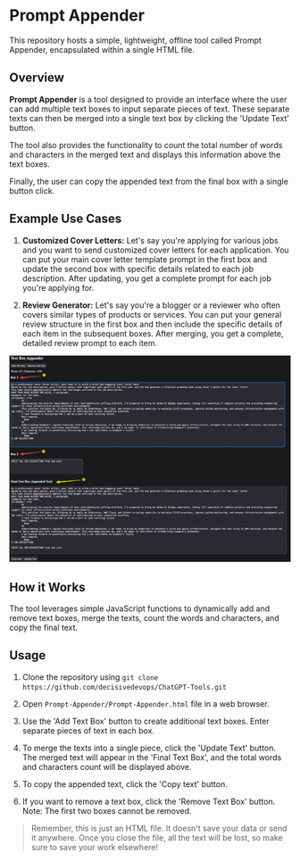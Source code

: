 # Prompt Appender

This repository hosts a simple, lightweight, offline tool called Prompt Appender, encapsulated within a single HTML file.

## Overview
**Prompt Appender** is a tool designed to provide an interface where the user can add multiple text boxes to input separate pieces of text. These separate texts can then be merged into a single text box by clicking the 'Update Text' button.

The tool also provides the functionality to count the total number of words and characters in the merged text and displays this information above the text boxes.

Finally, the user can copy the appended text from the final box with a single button click.

## Example Use Cases
1. **Customized Cover Letters:**
   Let's say you're applying for various jobs and you want to send customized cover letters for each application. You can put your main cover letter template prompt in the first box and update the second box with specific details related to each job description. After updating, you get a complete prompt for each job you're applying for.

2. **Review Generator:** Let's say you're a blogger or a reviewer who often covers similar types of products or services. You can put your general review structure in the first box and then include the specific details of each item in the subsequent boxes. After merging, you get a complete, detailed review prompt to each item.

![](../assets/Prompt-Appender.jpg)

## How it Works

The tool leverages simple JavaScript functions to dynamically add and remove text boxes, merge the texts, count the words and characters, and copy the final text.

## Usage
1. Clone the repository using `git clone https://github.com/decisivedevops/ChatGPT-Tools.git`

2. Open `Prompt-Appender/Prompt-Appender.html` file in a web browser.
3. Use the 'Add Text Box' button to create additional text boxes. Enter separate pieces of text in each box.

4. To merge the texts into a single piece, click the 'Update Text' button. The merged text will appear in the 'Final Text Box', and the total words and characters count will be displayed above.

5. To copy the appended text, click the 'Copy text' button.

6. If you want to remove a text box, click the 'Remove Text Box' button. Note: The first two boxes cannot be removed.

>  Remember, this is just an HTML file. It doesn't save your data or send it anywhere. Once you close the file, all the text will be lost, so make sure to save your work elsewhere!
